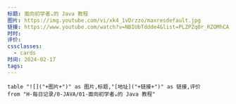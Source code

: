```yaml
---
标题: 面向初学者☕的 Java 教程
图片: https://img.youtube.com/vi/xk4_1vDrzzo/maxresdefault.jpg
链接: https://www.youtube.com/watch?v=NBIUbTddde4&list=PLZPZq0r_RZOMhCAyywfnYLlrjiVOkdAI1
时时: 
评价: 
cssclasses:
  - cards
时间: 2024-02-17
tags:
---
```


```dataview
table "![]("+图片+")" as 图片,标题,"[地址]("+链接+")" as 链接,评价
from "H-每日记录/0-JAVA/01-面向初学者☕的 Java 教程"
```


